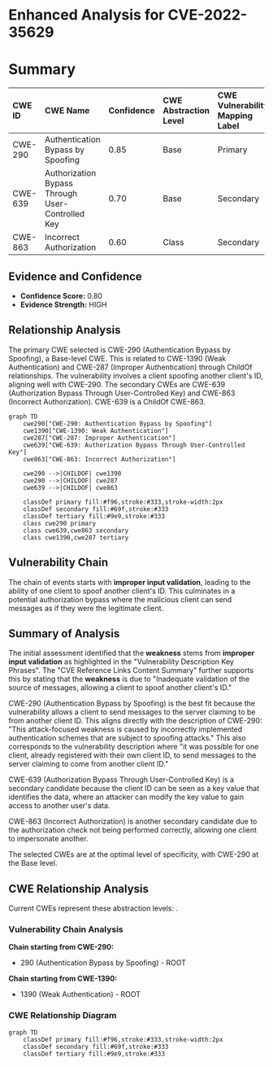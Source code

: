 # Enhanced Analysis for CVE-2022-35629

# Summary
| CWE ID  | CWE Name                                                                 | Confidence | CWE Abstraction Level | CWE Vulnerability Mapping Label | CWE-Vulnerability Mapping Notes |
| :-------- | :----------------------------------------------------------------------- | :--------- | :---------------------- | :------------------------------ | :------------------------------ |
| CWE-290 | Authentication Bypass by Spoofing                                          | 0.85       | Base                    | Primary                          | Allowed                       |
| CWE-639 | Authorization Bypass Through User-Controlled Key                                       | 0.70       | Base                    | Secondary                       | Allowed                       |
| CWE-863 | Incorrect Authorization                                                          | 0.60       | Class                   | Secondary                       | Allowed-with-Review           |

## Evidence and Confidence

*   **Confidence Score:** 0.80
*   **Evidence Strength:** HIGH

## Relationship Analysis
The primary CWE selected is CWE-290 (Authentication Bypass by Spoofing), a Base-level CWE. This is related to CWE-1390 (Weak Authentication) and CWE-287 (Improper Authentication) through ChildOf relationships. The vulnerability involves a client spoofing another client's ID, aligning well with CWE-290. The secondary CWEs are CWE-639 (Authorization Bypass Through User-Controlled Key) and CWE-863 (Incorrect Authorization). CWE-639 is a ChildOf CWE-863.

```mermaid
graph TD
    cwe290["CWE-290: Authentication Bypass by Spoofing"]
    cwe1390["CWE-1390: Weak Authentication"]
    cwe287["CWE-287: Improper Authentication"]
    cwe639["CWE-639: Authorization Bypass Through User-Controlled Key"]
    cwe863["CWE-863: Incorrect Authorization"]

    cwe290 -->|CHILDOF| cwe1390
    cwe290 -->|CHILDOF| cwe287
    cwe639 -->|CHILDOF| cwe863

    classDef primary fill:#f96,stroke:#333,stroke-width:2px
    classDef secondary fill:#69f,stroke:#333
    classDef tertiary fill:#9e9,stroke:#333
    class cwe290 primary
    class cwe639,cwe863 secondary
    class cwe1390,cwe287 tertiary
```

## Vulnerability Chain
The chain of events starts with **improper input validation**, leading to the ability of one client to spoof another client's ID. This culminates in a potential authorization bypass where the malicious client can send messages as if they were the legitimate client.

## Summary of Analysis
The initial assessment identified that the **weakness** stems from **improper input validation** as highlighted in the "Vulnerability Description Key Phrases". The "CVE Reference Links Content Summary" further supports this by stating that the **weakness** is due to "Inadequate validation of the source of messages, allowing a client to spoof another client's ID."

CWE-290 (Authentication Bypass by Spoofing) is the best fit because the vulnerability allows a client to send messages to the server claiming to be from another client ID. This aligns directly with the description of CWE-290: "This attack-focused weakness is caused by incorrectly implemented authentication schemes that are subject to spoofing attacks." This also corresponds to the vulnerability description where "it was possible for one client, already registered with their own client ID, to send messages to the server claiming to come from another client ID."

CWE-639 (Authorization Bypass Through User-Controlled Key) is a secondary candidate because the client ID can be seen as a key value that identifies the data, where an attacker can modify the key value to gain access to another user's data.

CWE-863 (Incorrect Authorization) is another secondary candidate due to the authorization check not being performed correctly, allowing one client to impersonate another.

The selected CWEs are at the optimal level of specificity, with CWE-290 at the Base level.


## CWE Relationship Analysis

Current CWEs represent these abstraction levels: .


### Vulnerability Chain Analysis

**Chain starting from CWE-290:**
- 290 (Authentication Bypass by Spoofing) - ROOT


**Chain starting from CWE-1390:**
- 1390 (Weak Authentication) - ROOT



### CWE Relationship Diagram

```mermaid
graph TD
    classDef primary fill:#f96,stroke:#333,stroke-width:2px
    classDef secondary fill:#69f,stroke:#333
    classDef tertiary fill:#9e9,stroke:#333
```